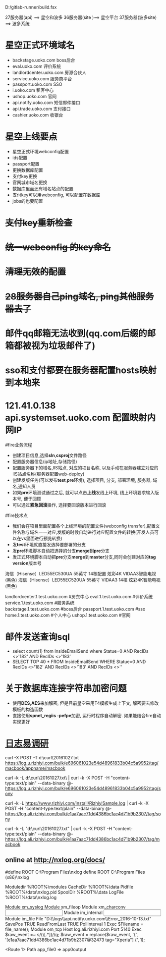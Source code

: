 
D:/gitlab-runner/build.fsx

27服务器(api)  ==> 星空和波多
36服务器(site )==> 星空平台
37服务器(波多site) ==> 波多系统


# 星空正式环境域名
* backstage.uoko.com		    boss后台	
* eval.uoko.com		            评价系统
* landlordcenter.uoko.com	    房源合伙人
* service.uoko.com		        服务商平台	
* passport.uoko.com		        SSO	
* i.uoko.com			        租客中心
* ushop.uoko.com                官网
* api.notify.uoko.com           短信邮件接口
* api.trade.uoko.com            支付接口
* cashier.uoko.com              收银台

 
# ~~星空上线要点~~
* 星空正式环境webconfig配置
* ids配置
* passport配置
* 更换数据库配置
* 支付key更换
* 官网城市域名更换
* 数据库里面还有域名站点的配置
* 支付key可以用webconfig, 可以配置在数据库
* jobs的也要配置


# ~~支付key重新检查~~ 
# ~~统一webconfig 的key命名~~
# ~~清理无效的配置~~
# ~~28服务器自己ping域名, ping其他服务器去了~~
# 邮件qq邮箱无法收到(qq.com后缀的邮箱都被视为垃圾邮件了)
# sso和支付都要在服务器配置hosts映射到本地来
# 121.41.0.138 api.systemset.uoko.com 配置映射内网IP

#fire业务流程
* 创建项目信息,选择**sln**,**csproj**文件路径
* 配置服务器信息(ip地址,存储路径)
* 配置服务器下的域名,IIS站点, 对应的项目名称, 以及手动在服务器建立对应的IIS站点名称(服务器配置web-deploy)
* 创建发版任务(可以发布**test**,**pre**环境), 选择项目, 分支, 部署环境, 服务器, 域名,通知人员
* 如果**pre**环境测试通过之后, 就可以点击**上线**发线上环境, 线上环境要求输入版本号, 便于回顾
* 可以通过**紧急回滚**操作, 选择要回滚版本进行回滚

#fire技术点
* 我们会在项目里面配置各个上线环境的配置文件(webconfig transfer),配置文件名称与域名一一对应,发版的时候自动进行对应配置文件的转换(开发人员可以在vs里面进行预览转换)
* 发**test**环境就直接发选择要部署的分支
* 发**pre**环境脚本自动把选择的分支**merge**到**pre**分支
* 发正式环境脚本自动把**pre**分支**merge**到**master**分支,同时会创建对应的**tag version**版本号


海信（Hisense）LED55EC530UA 55英寸 14核配置 炫彩4K VIDAA3智能电视(黑色)
海信（Hisense）LED55EC520UA 55英寸 VIDAA3 14核 炫彩4K智能电视(黑色)


landlordcenter.1.test.uoko.com	#房东中心
eval.1.test.uoko.com			#评价系统		
service.1.test.uoko.com		#服务系统	
backstage.1.test.uoko.com		#boss后台	
passport.1.test.uoko.com		#sso	
home.1.test.uoko.com			#个人中心
ushop.1.test.uoko.com         #官网

# 邮件发送查询sql
* select count(1) from InsideEmailSend where Statue=0 AND RecIDs <>'182' AND RecIDs <>'183'
* SELECT TOP 40 * FROM InsideEmailSend WHERE Statue=0  AND RecIDs <>'182' AND RecIDs <>'183' AND RecIDs <>''

# 关于数据库连接字符串加密问题
* 使用**DES,AES**来加解密, 但是目前星空采用T4模板生成上下文, 解密要去修改模板的构造函数
* 直接使用**spnet_regiis -pefpe**加密, 运行时程序自动解密. 如果能结合fire自动实现更好


# [日志易调研](https://www.rizhiyi.com/)


curl -X POST -T d:\curl\20161027.txt https://log.u.rizhiyi.com/bulk/e696061023e54d48961833b04c5a9952/tag/macbook/appname/macbook

curl -k -L d:\curl\20161027.txt\ | curl -k -X POST -H "content-type:text/plain" --data-binary @- https://log.u.rizhiyi.com/bulk/e696061023e54d48961833b04c5a9952/tag/sony

curl -k -L https://www.rizhiyi.com/install/RizhiyiSample.log | curl -k -X POST -H "content-type:text/plain" --data-binary @- https://log.ali.rizhiyi.com/bulk/e1aa7aac71dd4386bc1ac4d71b9b2307/tag/sony


curl -k -L "d:\curl\20161027.txt" | curl -k -X POST -H "content-type:text/plain" --data-binary @- https://log.ali.rizhiyi.com/bulk/e1aa7aac71dd4386bc1ac4d71b9b2307/tag/macbook



## online at http://nxlog.org/docs/
#define ROOT C:\Program Files\nxlog
define ROOT C:\Program Files (x86)\nxlog

Moduledir %ROOT%\modules
CacheDir %ROOT%\data
Pidfile %ROOT%\data\nxlog.pid
SpoolDir %ROOT%\data
LogFile %ROOT%\data\nxlog.log

<Extension syslog>
    Module    xm_syslog
</Extension>

<Extension fileop>
    Module      xm_fileop
</Extension>

<Extension _charconv>
    Module      xm_charconv
</Extension>

<Input internal>
    Module      im_internal
</Input>
<Input app_file0>
     Module       im_file
     File         "D:\\logs\\api.notify.uoko.com\\Error_2016-10-13.txt"
     SavePos      TRUE
     ReadFromLast TRUE
     PollInterval 1
     Exec $Filename = file_name();
</Input>
<Output app0output>
     Module      om_tcp
     Host        log.ali.rizhiyi.com
     Port        5140
     Exec $raw_event  =~ s/(\[.*])//g; $raw_event = replace($raw_event, '{', '[e1aa7aac71dd4386bc1ac4d71b9b2307@32473 tag="Xperia"] {', 1);
</Output>

<Route 1>
     Path         app_file0 => app0output
</Route>